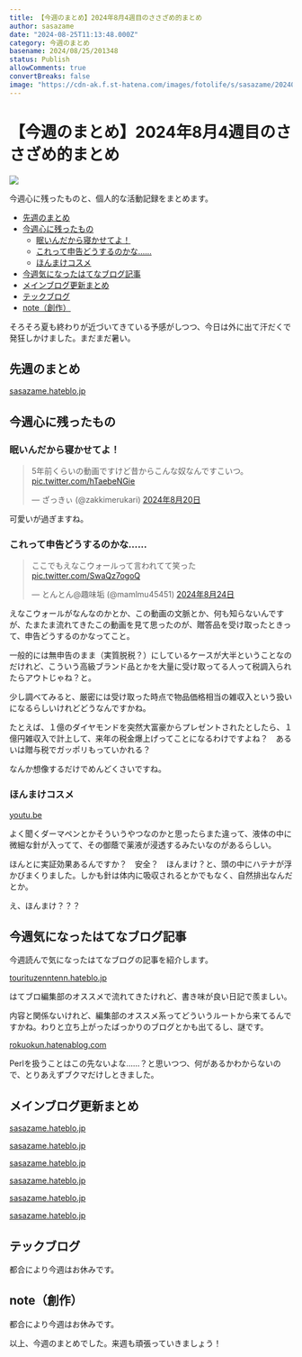 ```yaml
---
title: 【今週のまとめ】2024年8月4週目のささざめ的まとめ
author: sasazame
date: "2024-08-25T11:13:48.000Z"
category: 今週のまとめ
basename: 2024/08/25/201348
status: Publish
allowComments: true
convertBreaks: false
image: "https://cdn-ak.f.st-hatena.com/images/fotolife/s/sasazame/20240804/20240804004159.png"
---
```

# 【今週のまとめ】2024年8月4週目のささざめ的まとめ

![](https://cdn-ak.f.st-hatena.com/images/fotolife/s/sasazame/20240804/20240804004159.png)

今週心に残ったものと、個人的な活動記録をまとめます。

<!-- Extended Body -->

-   [先週のまとめ](#先週のまとめ)
-   [今週心に残ったもの](#今週心に残ったもの)
    -   [眠いんだから寝かせてよ！](#眠いんだから寝かせてよ)
    -   [これって申告どうするのかな……](#これって申告どうするのかな)
    -   [ほんまけコスメ](#ほんまけコスメ)
-   [今週気になったはてなブログ記事](#今週気になったはてなブログ記事)
-   [メインブログ更新まとめ](#メインブログ更新まとめ)
-   [テックブログ](#テックブログ)
-   [note（創作）](#note創作)

そろそろ夏も終わりが近づいてきている予感がしつつ、今日は外に出て汗だくで発狂しかけました。まだまだ暑い。

## 先週のまとめ

[sasazame.hateblo.jp](https://sasazame.hateblo.jp/entry/2024/08/18/174311)

## 今週心に残ったもの

### 眠いんだから寝かせてよ！

> 5年前くらいの動画ですけど昔からこんな奴なんですこいつ。 [pic.twitter.com/hTaebeNGie](https://t.co/hTaebeNGie)
> 
> — ざっきぃ (@zakkimerukari) [2024年8月20日](https://twitter.com/zakkimerukari/status/1825715324483940484?ref_src=twsrc%5Etfw)

可愛いが過ぎますね。

### これって申告どうするのかな……

> ここでもえなこウォールって言われてて笑った [pic.twitter.com/SwaQz7ogoQ](https://t.co/SwaQz7ogoQ)
> 
> — とんとん@趣味垢 (@mamlmu45451) [2024年8月24日](https://twitter.com/mamlmu45451/status/1827375669933961488?ref_src=twsrc%5Etfw)

えなこウォールがなんなのかとか、この動画の文脈とか、何も知らないんですが、たまたま流れてきたこの動画を見て思ったのが、贈答品を受け取ったときって、申告どうするのかなってこと。

一般的には無申告のまま（実質脱税？）にしているケースが大半ということなのだけれど、こういう高級ブランド品とかを大量に受け取ってる人って税調入られたらアウトじゃね？と。

少し調べてみると、厳密には受け取った時点で物品価格相当の雑収入という扱いになるらしいけれどどうなんですかね。

たとえば、１億のダイヤモンドを突然大富豪からプレゼントされたとしたら、１億円雑収入で計上して、来年の税金爆上げってことになるわけですよね？　あるいは贈与税でガッポリもっていかれる？

なんか想像するだけでめんどくさいですね。

### ほんまけコスメ

[youtu.be](https://youtu.be/wTw1Csotl5w?si=SmdkKVuWwfvoOk7V)

よく聞くダーマペンとかそういうやつなのかと思ったらまた違って、液体の中に微細な針が入ってて、その御蔭で薬液が浸透するみたいなのがあるらしい。

ほんとに実証効果あるんですか？　安全？　ほんまけ？と、頭の中にハテナが浮かびまくりました。しかも針は体内に吸収されるとかでもなく、自然排出なんだとか。

え、ほんまけ？？？

## 今週気になったはてなブログ記事

今週読んで気になったはてなブログの記事を紹介します。

[tourituzenntenn.hateblo.jp](https://tourituzenntenn.hateblo.jp/entry/2024/08/22/010027)

はてブロ編集部のオススメで流れてきたけれど、書き味が良い日記で羨ましい。

内容と関係ないけれど、編集部のオススメ系ってどういうルートから来てるんですかね。わりと立ち上がったばっかりのブログとかも出てるし、謎です。

[rokuokun.hatenablog.com](https://rokuokun.hatenablog.com/entry/2024/08/23/220216)

Perlを扱うことはこの先ないよな……？と思いつつ、何があるかわからないので、とりあえずブクマだけしときました。

## メインブログ更新まとめ

[sasazame.hateblo.jp](https://sasazame.hateblo.jp/entry/2024/08/19/233857)

[sasazame.hateblo.jp](https://sasazame.hateblo.jp/entry/2024/08/20/205459)

[sasazame.hateblo.jp](https://sasazame.hateblo.jp/entry/2024/08/21/201407)

[sasazame.hateblo.jp](https://sasazame.hateblo.jp/entry/2024/08/22/223921)

[sasazame.hateblo.jp](https://sasazame.hateblo.jp/entry/2024/08/23/222946)

[sasazame.hateblo.jp](https://sasazame.hateblo.jp/entry/2024/08/24/233945)

## テックブログ

都合により今週はお休みです。

## note（創作）

都合により今週はお休みです。

  

以上、今週のまとめでした。来週も頑張っていきましょう！